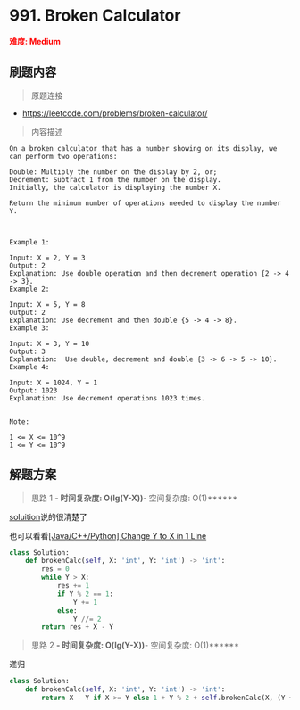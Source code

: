 # 991. Broken Calculator

**<font color=red>难度: Medium</font>**

## 刷题内容

> 原题连接

* https://leetcode.com/problems/broken-calculator/

> 内容描述

```
On a broken calculator that has a number showing on its display, we can perform two operations:

Double: Multiply the number on the display by 2, or;
Decrement: Subtract 1 from the number on the display.
Initially, the calculator is displaying the number X.

Return the minimum number of operations needed to display the number Y.

 

Example 1:

Input: X = 2, Y = 3
Output: 2
Explanation: Use double operation and then decrement operation {2 -> 4 -> 3}.
Example 2:

Input: X = 5, Y = 8
Output: 2
Explanation: Use decrement and then double {5 -> 4 -> 8}.
Example 3:

Input: X = 3, Y = 10
Output: 3
Explanation:  Use double, decrement and double {3 -> 6 -> 5 -> 10}.
Example 4:

Input: X = 1024, Y = 1
Output: 1023
Explanation: Use decrement operations 1023 times.
 

Note:

1 <= X <= 10^9
1 <= Y <= 10^9
```

## 解题方案

> 思路 1
******- 时间复杂度: O(lg(Y-X))******- 空间复杂度: O(1)******


[soluition](https://leetcode.com/problems/broken-calculator/solution/)说的很清楚了

也可以看看[[Java/C++/Python] Change Y to X in 1 Line](https://leetcode.com/problems/broken-calculator/discuss/234484/JavaC%2B%2BPython-Change-Y-to-X-in-1-Line)

```python
class Solution:
    def brokenCalc(self, X: 'int', Y: 'int') -> 'int':
        res = 0
        while Y > X:
            res += 1
            if Y % 2 == 1:
                Y += 1
            else:
                Y //= 2
        return res + X - Y
```

> 思路 2
******- 时间复杂度: O(lg(Y-X))******- 空间复杂度: O(1)******

递归

```python
class Solution:
    def brokenCalc(self, X: 'int', Y: 'int') -> 'int':
        return X - Y if X >= Y else 1 + Y % 2 + self.brokenCalc(X, (Y + 1) // 2)
```






















